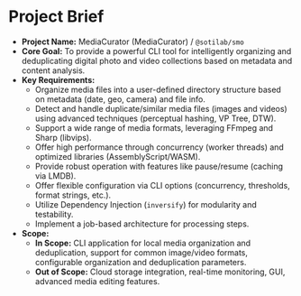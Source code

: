 <!-- Version: 0.2 | Last Updated: 2025-04-05 | Updated By: Cline -->

# Project Brief

- **Project Name:** MediaCurator (MediaCurator) / `@sotilab/smo`
- **Core Goal:** To provide a powerful CLI tool for intelligently organizing and deduplicating digital photo and video collections based on metadata and content analysis.
- **Key Requirements:**
  - Organize media files into a user-defined directory structure based on metadata (date, geo, camera) and file info.
  - Detect and handle duplicate/similar media files (images and videos) using advanced techniques (perceptual hashing, VP Tree, DTW).
  - Support a wide range of media formats, leveraging FFmpeg and Sharp (libvips).
  - Offer high performance through concurrency (worker threads) and optimized libraries (AssemblyScript/WASM).
  - Provide robust operation with features like pause/resume (caching via LMDB).
  - Offer flexible configuration via CLI options (concurrency, thresholds, format strings, etc.).
  - Utilize Dependency Injection (`inversify`) for modularity and testability.
  - Implement a job-based architecture for processing steps.
- **Scope:**
  - **In Scope:** CLI application for local media organization and deduplication, support for common image/video formats, configurable organization and deduplication parameters.
  - **Out of Scope:** Cloud storage integration, real-time monitoring, GUI, advanced media editing features.
